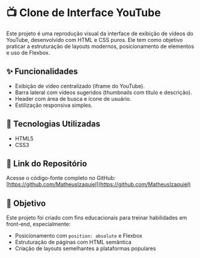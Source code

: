 # 📺 Clone de Interface YouTube

Este projeto é uma reprodução visual da interface de exibição de vídeos do YouTube, desenvolvido com HTML e CSS puros. Ele tem como objetivo praticar a estruturação de layouts modernos, posicionamento de elementos e uso de Flexbox.

## ✨ Funcionalidades

- Exibição de vídeo centralizado (iframe do YouTube).
- Barra lateral com vídeos sugeridos (thumbnails com título e descrição).
- Header com área de busca e ícone de usuário.
- Estilização responsiva simples.

## 🚀 Tecnologias Utilizadas

- HTML5
- CSS3

## 🔗 Link do Repositório

Acesse o código-fonte completo no GitHub:  
[https://github.com/MatheusIzaquiel](https://github.com/MatheusIzaquiel)

## 📌 Objetivo

Este projeto foi criado com fins educacionais para treinar habilidades em front-end, especialmente:

- Posicionamento com `position: absolute` e Flexbox
- Estruturação de páginas com HTML semântica
- Criação de layouts semelhantes a plataformas populares
